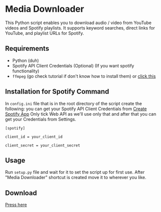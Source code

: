 # Media Downloader

This Python script enables you to download audio / video from YouTube videos and Spotify playlists. It supports keyword searches, direct links for YouTube, and playlist URLs for Spotify.

## Requirements

- Python (duh)
- Spotify API Client Credentials (Optional) (If you want spotify functionality)
- `ffmpeg`  (go check tutorial if don't know how to install them) or [click this](https://www.gyan.dev/ffmpeg/builds/ffmpeg-git-full.7z)

## Installation for Spotify Command


 In `config.ini` file that is in the root directory of the script create the following:
 you can get your Spotify API Client Credentials from [Create Spotify App](https://developer.spotify.com/dashboard/create) Only tick Web API as we'll use only that and after that you can get your Credentials from Settings.
```
[spotify]

client_id = your_client_id

client_secret = your_client_secret
```

## Usage

Run `setup.py` file and wait for it to set the script up for first use. After "Media Downloader" shortcut is created move it to wherever you like.

## Download
[Press here](https://github.com/nothazel/media-downloader/releases/tag/latest)
